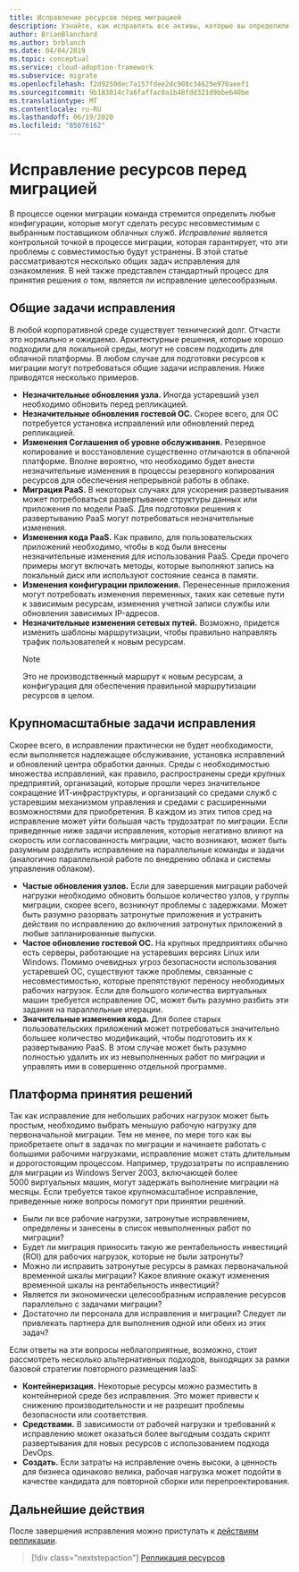 ```yaml
---
title: Исправление ресурсов перед миграцией
description: Узнайте, как исправлять все активы, которые вы определили как несовместимые с выбранным поставщиком облачных служб перед началом миграции.
author: BrianBlanchard
ms.author: brblanch
ms.date: 04/04/2019
ms.topic: conceptual
ms.service: cloud-adoption-framework
ms.subservice: migrate
ms.openlocfilehash: f2d9250dec7a157fdee2dc908c34625e970aeef1
ms.sourcegitcommit: 9b183014c7a6faffac0a1b48fdd321d9bbe640be
ms.translationtype: MT
ms.contentlocale: ru-RU
ms.lasthandoff: 06/19/2020
ms.locfileid: "85076162"
---
```

# <a name="remediate-assets-prior-to-migration"></a>Исправление ресурсов перед миграцией

В процессе оценки миграции команда стремится определить любые конфигурации, которые могут сделать ресурс несовместимым с выбранным поставщиком облачных служб. _Исправление_ является контрольной точкой в процессе миграции, которая гарантирует, что эти проблемы с совместимостью будут устранены. В этой статье рассматриваются несколько общих задач исправления для ознакомления. В ней также представлен стандартный процесс для принятия решения о том, является ли исправление целесообразным.

## <a name="common-remediation-tasks"></a>Общие задачи исправления

В любой корпоративной среде существует технический долг. Отчасти это нормально и ожидаемо. Архитектурные решения, которые хорошо подходили для локальной среды, могут не совсем подходить для облачной платформы. В любом случае для подготовки ресурсов к миграции могут потребоваться общие задачи исправления. Ниже приводятся несколько примеров.

- **Незначительные обновления узла.** Иногда устаревший узел необходимо обновить перед репликацией.
- **Незначительные обновления гостевой ОС.** Скорее всего, для ОС потребуется установка исправлений или обновлений перед репликацией.
- **Изменения Соглашения об уровне обслуживания.** Резервное копирование и восстановление существенно отличаются в облачной платформе. Вполне вероятно, что необходимо будет внести незначительные изменения в процессы резервного копирования ресурсов для обеспечения непрерывной работы в облаке.
- **Миграция PaaS.** В некоторых случаях для ускорения развертывания может потребоваться развертывание структуры данных или приложения по модели PaaS. Для подготовки решения к развертыванию PaaS могут потребоваться незначительные изменения.
- **Изменения кода PaaS.** Как правило, для пользовательских приложений необходимо, чтобы в код были внесены незначительные изменения для использования PaaS. Среди прочего примеры могут включать методы, которые выполняют запись на локальный диск или используют состояние сеанса в памяти.
- **Изменения конфигурации приложения.** Перенесенные приложения могут потребовать изменения переменных, таких как сетевые пути к зависимым ресурсам, изменения учетной записи службы или обновления зависимых IP-адресов.
- **Незначительные изменения сетевых путей.** Возможно, придется изменить шаблоны маршрутизации, чтобы правильно направлять трафик пользователей к новым ресурсам.
    > [!NOTE]
    > Это не производственный маршрут к новым ресурсам, а конфигурация для обеспечения правильной маршрутизации ресурсов в целом.

## <a name="large-scale-remediation-tasks"></a>Крупномасштабные задачи исправления

Скорее всего, в исправлении практически не будет необходимости, если выполняется надлежащее обслуживание, установка исправлений и обновлений центра обработки данных. Среды с необходимостью множества исправлений, как правило, распространены среди крупных предприятий, организаций, которые прошли через значительное сокращение ИТ-инфраструктуры, и организаций со средами служб с устаревшим механизмом управления и средами с расширенными возможностями для приобретения. В каждом из этих типов сред на исправление может уйти большая часть трудозатрат по миграции. Если приведенные ниже задачи исправления, которые негативно влияют на скорость или согласованность миграции, часто возникают, может быть разумным разделить исправление на параллельные команды и задачи (аналогично параллельной работе по внедрению облака и системы управления облаком).

- **Частые обновления узлов.** Если для завершения миграции рабочей нагрузки необходимо обновить большое количество узлов, у группы миграции, скорее всего, возникнут проблемы с задержками. Может быть разумно разорвать затронутые приложения и устранить действия по исправлению до включения затронутых приложений в любые запланированные выпуски.
- **Частое обновление гостевой ОС.** На крупных предприятиях обычно есть серверы, работающие на устаревших версиях Linux или Windows. Помимо очевидных угроз безопасности использования устаревшей ОС, существуют также проблемы, связанные с несовместимостью, которые препятствуют переносу необходимых рабочих нагрузок. Если для большого количества виртуальных машин требуется исправление ОС, может быть разумно разбить эти задания на параллельные итерации.
- **Значительные изменения кода.** Для более старых пользовательских приложений может потребоваться значительно большее количество модификаций, чтобы подготовить их к развертыванию PaaS. В этом случае может быть разумно полностью удалить их из невыполненных работ по миграции и управлять ими в совершенно отдельной программе.

## <a name="decision-framework"></a>Платформа принятия решений

Так как исправление для небольших рабочих нагрузок может быть простым, необходимо выбрать меньшую рабочую нагрузку для первоначальной миграции. Тем не менее, по мере того как вы приобретаете опыт в задачах по миграции и начинаете работать с большими рабочими нагрузками, исправление может стать длительным и дорогостоящим процессом. Например, трудозатраты по исправлению для миграции из Windows Server 2003, включающей более 5000 виртуальных машин, могут задержать выполнение миграции на месяцы. Если требуется такое крупномасштабное исправление, приведенные ниже вопросы помогут при принятии решений.

- Были ли все рабочие нагрузки, затронутые исправлением, определены и занесены в список невыполненных работ по миграции?
- Будет ли миграция приносить такую же рентабельность инвестиций (ROI) для рабочих нагрузок, которые не были затронуты?
- Можно ли исправить затронутые ресурсы в рамках первоначальной временной шкалы миграции? Какое влияние окажут изменения временной шкалы на рентабельность инвестиций?
- Является ли экономически целесообразным исправление ресурсов параллельно с задачами миграции?
- Достаточно ли персонала для исправления и миграции? Следует ли привлекать партнера для выполнения одной или обеих из этих задач?

Если ответы на эти вопросы неблагоприятные, возможно, стоит рассмотреть несколько альтернативных подходов, выходящих за рамки базовой стратегии повторного размещения IaaS:

- **Контейнеризация.** Некоторые ресурсы можно разместить в контейнерной среде без исправления. Это может привести к снижению производительности и не разрешит проблемы безопасности или соответствия.
- **Средствами.** В зависимости от рабочей нагрузки и требований к исправлению может оказаться более выгодным создать скрипт развертывания для новых ресурсов с использованием подхода DevOps.
- **Создать.** Если затраты на исправление очень высоки, а ценность для бизнеса одинаково велика, рабочая нагрузка может подойти в качестве кандидата для повторной сборки или перепроектирования.

## <a name="next-steps"></a>Дальнейшие действия

После завершения исправления можно приступать к [действиям репликации](./replicate.md).

> [!div class="nextstepaction"]
> [Репликация ресурсов](./replicate.md)
